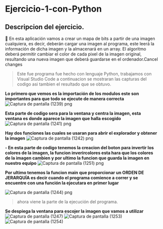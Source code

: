 # Ejercicio-1-con-Python
## Descripcion del ejercicio.
:muscle: En esta aplicación vamos a crear un mapa de bits a partir de una imagen cualquiera,
es decir, deberán cargar una imagen al programa, este leerá la información de dicha imagen y la
almacenará en un array. El algoritmo deberá permitir cambiar el color de cada pixel de la imagen
original, resultando una nueva imagen que deberá guardarse en el ordenador.Cancel changes

>Este fue programa fue hecho con lenguaje Python, trabajamos con Visual Studio Code a continuacion se mostraran las capturas del codigo asi tambien el resultado que se obtuvo.

**Lo primero que vemos es la importación de los modulos este son importantes para que todo se ejecute de manera correcta**
![Captura de pantalla (1239) png](https://user-images.githubusercontent.com/71051834/132928729-7f1100f3-71da-4da9-a221-571871ce5974.jpg)

**Esta parte de codigo sera para la ventana y centra la imagen, esta ventana es donde aparece la imagen que halla escogido**
![Captura de pantalla (1241) png](https://user-images.githubusercontent.com/71051834/132929041-80109360-cda7-49e4-b2a7-3e837cfd7274.jpg)

**Hay dos funciones las cuales se usaran para abrir el explorador y obtener la imagen**
![Captura de pantalla (1242) png](https://user-images.githubusercontent.com/71051834/132953851-7cac3be9-c953-4d8d-a03f-8c2a60fac13f.jpg)


**- En esta parte de codigo tenemos la creacion del boton para invertir los colores de la imagen, la funcion inverircolores esta hara que los colores de la imagen cambien y por ultimo la funcion que guarda la imagen en nuestro equipo**
![Captura de pantalla (1251) png](https://user-images.githubusercontent.com/71051834/132958470-f5c954b6-5098-4a32-be15-f918f5f1a654.jpg)

**Por ultimo tenemos la funcion main que proporcionar un ORDEN DE JERARQUÍA es decir cuando el programa comience a correr y se encuentre con una función la ejecutara en primer lugar**

![Captura de pantalla (1244) png](https://user-images.githubusercontent.com/71051834/132954251-fd5a3178-6336-4d7f-bef8-2e3e8795837a.jpg)
>ahora viene la parte de la ejecución del programa.

**Se despiega la ventana para escojer la imagen que vamos a utilizar**
![Captura de pantalla (1247)](https://user-images.githubusercontent.com/71051834/132958788-bf2a80c9-9afa-4d67-9e97-45557fcd109b.png)
![Captura de pantalla (1253)](https://user-images.githubusercontent.com/71051834/132958866-f8740a6b-e96f-4d55-87ab-bf08015b32ce.png)
![Captura de pantalla (1254)](https://user-images.githubusercontent.com/71051834/132958870-74e8398c-efbf-4d98-8c66-4d4384f77be3.png)
